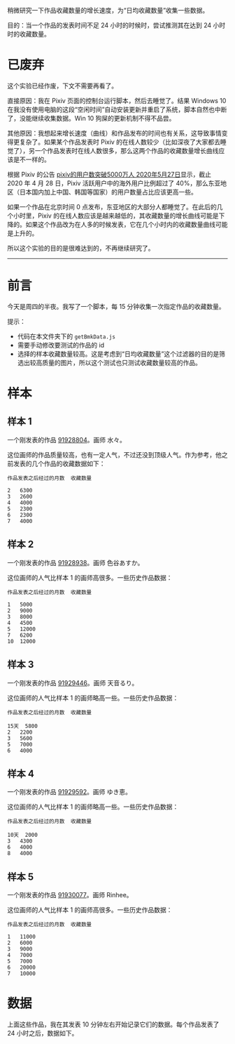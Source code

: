 稍微研究一下作品收藏数量的增长速度，为“日均收藏数量”收集一些数据。

目的：当一个作品的发表时间不足 24 小时的时候时，尝试推测其在达到 24 小时时的收藏数量。

# 已废弃

这个实验已经作废，下文不需要再看了。

直接原因：我在 Pixiv 页面的控制台运行脚本，然后去睡觉了。结果 Windows 10 在我没有使用电脑的这段“空闲时间”自动安装更新并重启了系统，脚本自然也中断了，没能继续收集数据。Win 10 狗屎的更新机制不得不品尝。

其他原因：我想起来增长速度（曲线）和作品发布的时间也有关系，这导致事情变得更复杂了。如果某个作品发表时 Pixiv 的在线人数较少（比如深夜了大家都去睡觉了），另一个作品发表时在线人数很多，那么这两个作品的收藏数量增长曲线应该是不一样的。

根据 Pixiv 的公告 [pixiv的用户数突破5000万人   2020年5月27日](https://www.pixiv.net/info.php?cid=1&lang=zh&p=2)显示，截止 2020 年 4 月 28 日，Pixiv 活跃用户中的海外用户比例超过了 40%，那么东亚地区（日本国内加上中国、韩国等国家）的用户数量占比应该更高一些。

如果一个作品在北京时间 0 点发布，东亚地区的大部分人都睡觉了。在此后的几个小时里，Pixiv 的在线人数应该是越来越低的，其收藏数量的增长曲线可能是下降的。如果这个作品改为在人多的时候发表，它在几个小时内的收藏数量曲线可能是上升的。

所以这个实验的目的是很难达到的，不再继续研究了。

-----------

# 前言

今天是周四的半夜。我写了一个脚本，每 15 分钟收集一次指定作品的收藏数量。

提示：
- 代码在本文件夹下的 `getBmkData.js`
- 需要手动修改要测试的作品的 id
- 选择的样本收藏数量较高。这是考虑到“日均收藏数量”这个过滤器的目的是筛选出较高质量的图片，所以这个测试也只测试收藏数量较高的作品。

# 样本

## 样本 1

一个刚发表的作品 [91928804](https://www.pixiv.net/artworks/91928804)。画师 水々。

这位画师的作品质量较高，也有一定人气，不过还没到顶级人气。作为参考，他之前发表的几个作品的收藏数据如下：

```
作品发表之后经过的月数  收藏数量

2   6300
3   2600
4   4000
5   2300
6   2300
7   4000
```

## 样本 2

一个刚发表的作品 [91928938](https://www.pixiv.net/artworks/91928938)。画师 色谷あすか。

这位画师的人气比样本 1 的画师高很多。一些历史作品数据：

```
作品发表之后经过的月数  收藏数量

1   5000
2   9000
3   8000
4   4500
5   12000
7   6200
10  12000
```

## 样本 3

一个刚发表的作品 [91929446](https://www.pixiv.net/artworks/91929446)。画师 天音るり。

这位画师的人气比样本 1 的画师略高一些。一些历史作品数据：

```
作品发表之后经过的月数  收藏数量

15天  5800
2   2200
3   5600
5   7000
6   4000
```

## 样本 4

一个刚发表的作品 [91929592](https://www.pixiv.net/artworks/91929592)。画师 ゆき恵。

这位画师的人气比样本 1 的画师略高一些。一些历史作品数据：

```
作品发表之后经过的月数  收藏数量

10天  2000
3   4300
6   4000
8   4000
```

## 样本 5

一个刚发表的作品 [91930077](https://www.pixiv.net/artworks/91930077)。画师 Rinhee。

这位画师的人气比样本 1 的画师高很多。一些历史作品数据：

```
作品发表之后经过的月数  收藏数量

1   11000
2   6000
3   9000
4   7000
5   7000
6   20000
7   10000
```

# 数据

上面这些作品，我在其发表 10 分钟左右开始记录它们的数据。每个作品发表了 24 小时之后，数据如下。

